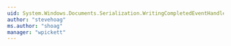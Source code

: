 ```yaml
---
uid: System.Windows.Documents.Serialization.WritingCompletedEventHandler
author: "stevehoag"
ms.author: "shoag"
manager: "wpickett"
---
```

